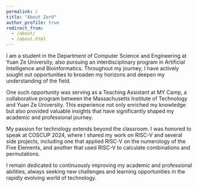 ```yaml
---
permalink: /
title: "About Zer0"
author_profile: true
redirect_from: 
  - /about/
  - /about.html
---
```


I am a student in the Department of Computer Science and Engineering at Yuan Ze University, also pursuing an interdisciplinary program in Artificial Intelligence and Bioinformatics. Throughout my journey, I have actively sought out opportunities to broaden my horizons and deepen my understanding of the field.

One such opportunity was serving as a Teaching Assistant at MY Camp, a collaborative program between the Massachusetts Institute of Technology and Yuan Ze University. This experience not only enriched my knowledge but also provided valuable insights that have significantly shaped my academic and professional journey.

My passion for technology extends beyond the classroom. I was honored to speak at COSCUP 2024, where I shared my work on RISC-V and several side projects, including one that applied RISC-V on the numerology of the Five Elements, and another that used RISC-V to calculate combinations and permutations.

I remain dedicated to continuously improving my academic and professional abilities, always seeking new challenges and learning opportunities in the rapidly evolving world of technology.